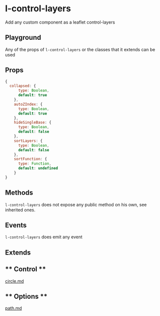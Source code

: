 # l-control-layers

Add any custom component as a leaflet control-layers

## Playground
Any of the props of `l-control-layers` or the classes that it extends can be used

<vuep template="#control-layers-example"></vuep>


<script v-pre type="text/x-template" id="control-layers-example">

<template>
  <l-map style="height: 100%; width: 100%" :zoom="zoom" :center="center">
    <l-control-layers position="topright"  ></l-control-layers>
    <l-tile-layer
      v-for="tileProvider in tileProviders"
      :key="tileProvider.name"
      :name="tileProvider.name"
      :visible="tileProvider.visible"
      :url="tileProvider.url"
      :attribution="tileProvider.attribution"
      :token="token"
      layer-type="base"/>
  </l-map>
</template>

<script>

Vue.component('l-map', Vue2Leaflet.LMap)
Vue.component('l-tile-layer', Vue2Leaflet.LTileLayer)
Vue.component('l-control-layers', Vue2Leaflet.LControlLayers)

export default {
  data () {
    return {
      zoom: 8,
      center: [47.313220, -1.319482],
      tileProviders: [
        {
          name: 'OpenStreetMap',
          visible: true,
          attribution: '&copy; <a target="_blank" href="http://osm.org/copyright">OpenStreetMap</a> contributors',
          url: 'https://{s}.tile.openstreetmap.org/{z}/{x}/{y}.png'
        },
        {
          name: 'OpenTopoMap',
          visible: false,
          url: 'https://{s}.tile.opentopomap.org/{z}/{x}/{y}.png',
          attribution: 'Map data: &copy; <a href="http://www.openstreetmap.org/copyright">OpenStreetMap</a>, <a href="http://viewfinderpanoramas.org">SRTM</a> | Map style: &copy; <a href="https://opentopomap.org">OpenTopoMap</a> (<a href="https://creativecommons.org/licenses/by-sa/3.0/">CC-BY-SA</a>)'
        }
      ]
    };
  }
}
</script>
</script>

## Props

```js
{
  collapsed: {
      type: Boolean,
      default: true
    },
    autoZIndex: {
      type: Boolean,
      default: true
    },
    hideSingleBase: {
      type: Boolean,
      default: false
    },
    sortLayers: {
      type: Boolean,
      default: false
    },
    sortFunction: {
      type: Function,
      default: undefined
    }
}
```

## Methods

`l-control-layers` does not expose any public method on his own, see inherited ones.

## Events

`l-control-layers` does emit any event

## Extends

<!-- tabs:start -->

## ** Control **

[circle.md](../../mixins/control.md ':include')

## ** Options **

[path.md](../../mixins/options.md ':include')

<!-- tabs:end -->